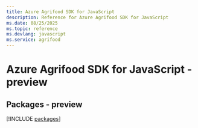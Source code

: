 ```yaml
---
title: Azure Agrifood SDK for JavaScript
description: Reference for Azure Agrifood SDK for JavaScript
ms.date: 08/25/2025
ms.topic: reference
ms.devlang: javascript
ms.service: agrifood
---
```

# Azure Agrifood SDK for JavaScript - preview
## Packages - preview
[!INCLUDE [packages](agrifood-index.md)]
